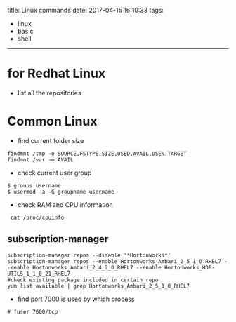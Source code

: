 title: Linux commands
date: 2017-04-15 16:10:33
tags:
- linux
- basic
- shell
---

# for Redhat Linux

* list all the repositories


# Common Linux

* find current folder size
```
findmnt /tmp -o SOURCE,FSTYPE,SIZE,USED,AVAIL,USE%,TARGET
findmnt /var -o AVAIL
```

* check current user group

 ```
$ groups username
$ usermod -a -G groupname username
```

* check RAM and CPU information

```
 cat /proc/cpuinfo
 ```

## subscription-manager

```shell
subscription-manager repos --disable '*Hortonworks*'
subscription-manager repos --enable Hortonworks_Ambari_2_5_1_0_RHEL7 --enable Hortonworks_Ambari_2_4_2_0_RHEL7 --enable Hortonworks_HDP-UTILS_1_1_0_21_RHEL7
#check existing package included in certain repo
yum list available | grep Hortonworks_Ambari_2_5_1_0_RHEL7
```

* find port 7000 is used by which process

```shell
# fuser 7000/tcp
```

